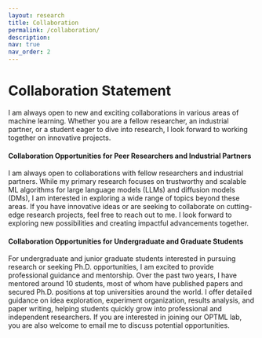 ```yaml
---
layout: research
title: Collaboration
permalink: /collaboration/
description:
nav: true
nav_order: 2
---
```


# Collaboration Statement

I am always open to new and exciting collaborations in various areas of machine learning. Whether you are a fellow researcher, an industrial partner, or a student eager to dive into research, I look forward to working together on innovative projects.

#### Collaboration Opportunities for Peer Researchers and Industrial Partners

I am always open to collaborations with fellow researchers and industrial partners. While my primary research focuses on trustworthy and scalable ML algorithms for large language models (LLMs) and diffusion models (DMs), I am interested in exploring a wide range of topics beyond these areas. If you have innovative ideas or are seeking to collaborate on cutting-edge research projects, feel free to reach out to me. I look forward to exploring new possibilities and creating impactful advancements together.

#### Collaboration Opportunities for Undergraduate and Graduate Students

For undergraduate and junior graduate students interested in pursuing research or seeking Ph.D. opportunities, I am excited to provide professional guidance and mentorship. Over the past two years, I have mentored around 10 students, most of whom have published papers and secured Ph.D. positions at top universities around the world. I offer detailed guidance on idea exploration, experiment organization, results analysis, and paper writing, helping students quickly grow into professional and independent researchers. If you are interested in joining our OPTML lab, you are also welcome to email me to discuss potential opportunities.




